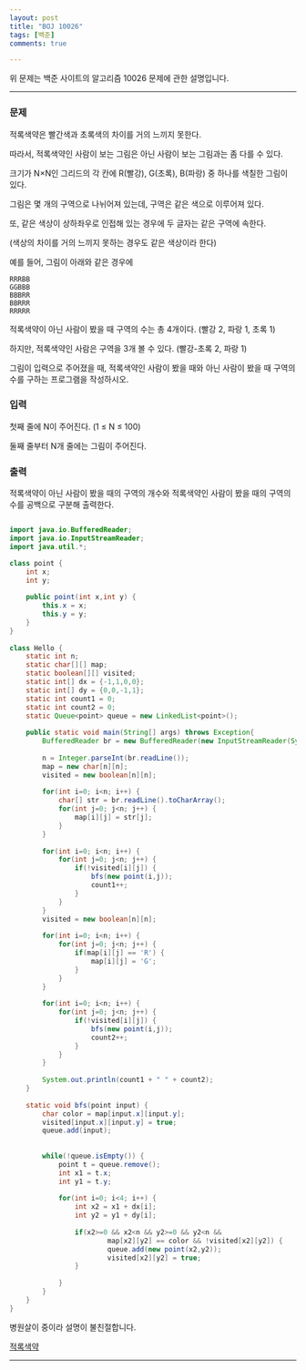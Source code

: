 ```yaml
---
layout: post
title: "BOJ 10026"
tags: [백준]
comments: true

---
```


위 문제는 백준 사이트의 알고리즘 10026 문제에 관한 설명입니다.<br>

---

### 문제

적록색약은 빨간색과 초록색의 차이를 거의 느끼지 못한다. 

따라서, 적록색약인 사람이 보는 그림은 아닌 사람이 보는 그림과는 좀 다를 수 있다.

크기가 N×N인 그리드의 각 칸에 R(빨강), G(초록), B(파랑) 중 하나를 색칠한 그림이 있다. 

그림은 몇 개의 구역으로 나뉘어져 있는데, 구역은 같은 색으로 이루어져 있다. 

또, 같은 색상이 상하좌우로 인접해 있는 경우에 두 글자는 같은 구역에 속한다. 

(색상의 차이를 거의 느끼지 못하는 경우도 같은 색상이라 한다)

예를 들어, 그림이 아래와 같은 경우에

```
RRRBB
GGBBB
BBBRR
BBRRR
RRRRR
```

적록색약이 아닌 사람이 봤을 때 구역의 수는 총 4개이다. (빨강 2, 파랑 1, 초록 1) 

하지만, 적록색약인 사람은 구역을 3개 볼 수 있다. (빨강-초록 2, 파랑 1)

그림이 입력으로 주어졌을 때, 적록색약인 사람이 봤을 때와 아닌 사람이 봤을 때 구역의 수를 구하는 프로그램을 작성하시오.

### 입력

첫째 줄에 N이 주어진다. (1 ≤ N ≤ 100)

둘째 줄부터 N개 줄에는 그림이 주어진다.

### 출력

적록색약이 아닌 사람이 봤을 때의 구역의 개수와 적록색약인 사람이 봤을 때의 구역의 수를 공백으로 구분해 출력한다.


```java

import java.io.BufferedReader;
import java.io.InputStreamReader;
import java.util.*;

class point {
    int x;
    int y;
    
    public point(int x,int y) {
        this.x = x;
        this.y = y;
    }
}
 
class Hello {
    static int n;
    static char[][] map;
    static boolean[][] visited;
    static int[] dx = {-1,1,0,0};
    static int[] dy = {0,0,-1,1};
    static int count1 = 0;
    static int count2 = 0;
    static Queue<point> queue = new LinkedList<point>();
    
    public static void main(String[] args) throws Exception{
        BufferedReader br = new BufferedReader(new InputStreamReader(System.in));
        
        n = Integer.parseInt(br.readLine());
        map = new char[n][n];
        visited = new boolean[n][n];
        
        for(int i=0; i<n; i++) {
            char[] str = br.readLine().toCharArray();
            for(int j=0; j<n; j++) {
                map[i][j] = str[j];
            }
        }
        
        for(int i=0; i<n; i++) {
            for(int j=0; j<n; j++) {
                if(!visited[i][j]) {
                    bfs(new point(i,j));
                    count1++;
                }
            }
        }
        visited = new boolean[n][n];
        
        for(int i=0; i<n; i++) {
            for(int j=0; j<n; j++) {
                if(map[i][j] == 'R') {
                    map[i][j] = 'G';
                }
            }
        }
        
        for(int i=0; i<n; i++) {
            for(int j=0; j<n; j++) {
                if(!visited[i][j]) {
                    bfs(new point(i,j));
                    count2++;
                }
            }
        }
        
        System.out.println(count1 + " " + count2);
    }
    
    static void bfs(point input) {
        char color = map[input.x][input.y];
        visited[input.x][input.y] = true;
        queue.add(input);
 
 
        while(!queue.isEmpty()) {
            point t = queue.remove();
            int x1 = t.x;
            int y1 = t.y;
            
            for(int i=0; i<4; i++) {
                int x2 = x1 + dx[i];
                int y2 = y1 + dy[i];
                
                if(x2>=0 && x2<n && y2>=0 && y2<n &&
                        map[x2][y2] == color && !visited[x2][y2]) {
                        queue.add(new point(x2,y2));
                        visited[x2][y2] = true;
                }
                    
            }
        }
    }
}


```

병원살이 중이라 설명이 불친절합니다.

<a href="https://www.acmicpc.net/problem/10026">적록색약</a>

---
